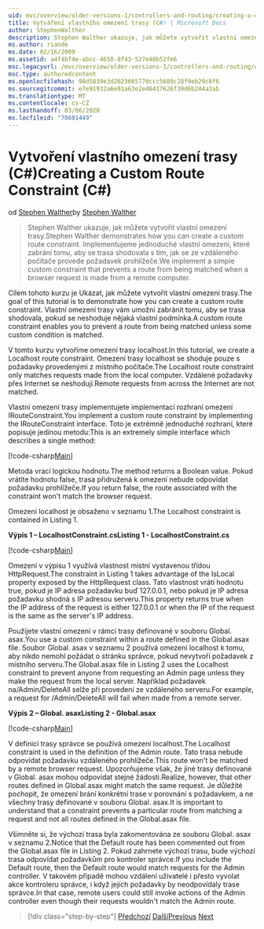 ```yaml
---
uid: mvc/overview/older-versions-1/controllers-and-routing/creating-a-custom-route-constraint-cs
title: Vytváření vlastního omezení trasy (C#) | Microsoft Docs
author: StephenWalther
description: Stephen Walther ukazuje, jak můžete vytvořit vlastní omezení trasy. Implementujeme jednoduché vlastní omezení, které brání tomu, aby se trasa shodovala s...
ms.author: riande
ms.date: 02/16/2009
ms.assetid: a4f4bf4e-abcc-4650-8f43-527e48b52fe6
msc.legacyurl: /mvc/overview/older-versions-1/controllers-and-routing/creating-a-custom-route-constraint-cs
msc.type: authoredcontent
ms.openlocfilehash: 98d5839e3d2623665770ccc5689c28f9eb29c8f6
ms.sourcegitcommit: e7e91932a6e91a63e2e46417626f39d6b244a3ab
ms.translationtype: MT
ms.contentlocale: cs-CZ
ms.lasthandoff: 03/06/2020
ms.locfileid: "78601449"
---
```

# <a name="creating-a-custom-route-constraint-c"></a><span data-ttu-id="bce2f-104">Vytvoření vlastního omezení trasy (C#)</span><span class="sxs-lookup"><span data-stu-id="bce2f-104">Creating a Custom Route Constraint (C#)</span></span>

<span data-ttu-id="bce2f-105">od [Stephen Walther](https://github.com/StephenWalther)</span><span class="sxs-lookup"><span data-stu-id="bce2f-105">by [Stephen Walther](https://github.com/StephenWalther)</span></span>

> <span data-ttu-id="bce2f-106">Stephen Walther ukazuje, jak můžete vytvořit vlastní omezení trasy.</span><span class="sxs-lookup"><span data-stu-id="bce2f-106">Stephen Walther demonstrates how you can create a custom route constraint.</span></span> <span data-ttu-id="bce2f-107">Implementujeme jednoduché vlastní omezení, které zabrání tomu, aby se trasa shodovala s tím, jak se ze vzdáleného počítače provede požadavek prohlížeče.</span><span class="sxs-lookup"><span data-stu-id="bce2f-107">We implement a simple custom constraint that prevents a route from being matched when a browser request is made from a remote computer.</span></span>

<span data-ttu-id="bce2f-108">Cílem tohoto kurzu je Ukázat, jak můžete vytvořit vlastní omezení trasy.</span><span class="sxs-lookup"><span data-stu-id="bce2f-108">The goal of this tutorial is to demonstrate how you can create a custom route constraint.</span></span> <span data-ttu-id="bce2f-109">Vlastní omezení trasy vám umožní zabránit tomu, aby se trasa shodovala, pokud se neshoduje nějaká vlastní podmínka.</span><span class="sxs-lookup"><span data-stu-id="bce2f-109">A custom route constraint enables you to prevent a route from being matched unless some custom condition is matched.</span></span>

<span data-ttu-id="bce2f-110">V tomto kurzu vytvoříme omezení trasy localhost.</span><span class="sxs-lookup"><span data-stu-id="bce2f-110">In this tutorial, we create a Localhost route constraint.</span></span> <span data-ttu-id="bce2f-111">Omezení trasy localhost se shoduje pouze s požadavky provedenými z místního počítače.</span><span class="sxs-lookup"><span data-stu-id="bce2f-111">The Localhost route constraint only matches requests made from the local computer.</span></span> <span data-ttu-id="bce2f-112">Vzdálené požadavky přes Internet se neshodují.</span><span class="sxs-lookup"><span data-stu-id="bce2f-112">Remote requests from across the Internet are not matched.</span></span>

<span data-ttu-id="bce2f-113">Vlastní omezení trasy implementujete implementací rozhraní omezení IRouteConstraint.</span><span class="sxs-lookup"><span data-stu-id="bce2f-113">You implement a custom route constraint by implementing the IRouteConstraint interface.</span></span> <span data-ttu-id="bce2f-114">Toto je extrémně jednoduché rozhraní, které popisuje jedinou metodu:</span><span class="sxs-lookup"><span data-stu-id="bce2f-114">This is an extremely simple interface which describes a single method:</span></span>

[!code-csharp[Main](creating-a-custom-route-constraint-cs/samples/sample1.cs)]

<span data-ttu-id="bce2f-115">Metoda vrací logickou hodnotu.</span><span class="sxs-lookup"><span data-stu-id="bce2f-115">The method returns a Boolean value.</span></span> <span data-ttu-id="bce2f-116">Pokud vrátíte hodnotu false, trasa přidružená k omezení nebude odpovídat požadavku prohlížeče.</span><span class="sxs-lookup"><span data-stu-id="bce2f-116">If you return false, the route associated with the constraint won't match the browser request.</span></span>

<span data-ttu-id="bce2f-117">Omezení localhost je obsaženo v seznamu 1.</span><span class="sxs-lookup"><span data-stu-id="bce2f-117">The Localhost constraint is contained in Listing 1.</span></span>

<span data-ttu-id="bce2f-118">**Výpis 1 – LocalhostConstraint.cs**</span><span class="sxs-lookup"><span data-stu-id="bce2f-118">**Listing 1 - LocalhostConstraint.cs**</span></span>

[!code-csharp[Main](creating-a-custom-route-constraint-cs/samples/sample2.cs)]

<span data-ttu-id="bce2f-119">Omezení v výpisu 1 využívá vlastnost místní vystavenou třídou HttpRequest.</span><span class="sxs-lookup"><span data-stu-id="bce2f-119">The constraint in Listing 1 takes advantage of the IsLocal property exposed by the HttpRequest class.</span></span> <span data-ttu-id="bce2f-120">Tato vlastnost vrátí hodnotu true, pokud je IP adresa požadavku buď 127.0.0.1, nebo pokud je IP adresa požadavku shodná s IP adresou serveru.</span><span class="sxs-lookup"><span data-stu-id="bce2f-120">This property returns true when the IP address of the request is either 127.0.0.1 or when the IP of the request is the same as the server's IP address.</span></span>

<span data-ttu-id="bce2f-121">Použijete vlastní omezení v rámci trasy definované v souboru Global. asax.</span><span class="sxs-lookup"><span data-stu-id="bce2f-121">You use a custom constraint within a route defined in the Global.asax file.</span></span> <span data-ttu-id="bce2f-122">Soubor Global. asax v seznamu 2 používá omezení localhost k tomu, aby nikdo nemohl požádat o stránku správce, pokud nevytvoří požadavek z místního serveru.</span><span class="sxs-lookup"><span data-stu-id="bce2f-122">The Global.asax file in Listing 2 uses the Localhost constraint to prevent anyone from requesting an Admin page unless they make the request from the local server.</span></span> <span data-ttu-id="bce2f-123">Například požadavek na/Admin/DeleteAll selže při provedení ze vzdáleného serveru.</span><span class="sxs-lookup"><span data-stu-id="bce2f-123">For example, a request for /Admin/DeleteAll will fail when made from a remote server.</span></span>

<span data-ttu-id="bce2f-124">**Výpis 2 – Global. asax**</span><span class="sxs-lookup"><span data-stu-id="bce2f-124">**Listing 2 - Global.asax**</span></span>

[!code-csharp[Main](creating-a-custom-route-constraint-cs/samples/sample3.cs)]

<span data-ttu-id="bce2f-125">V definici trasy správce se používá omezení localhost.</span><span class="sxs-lookup"><span data-stu-id="bce2f-125">The Localhost constraint is used in the definition of the Admin route.</span></span> <span data-ttu-id="bce2f-126">Tato trasa nebude odpovídat požadavku vzdáleného prohlížeče.</span><span class="sxs-lookup"><span data-stu-id="bce2f-126">This route won't be matched by a remote browser request.</span></span> <span data-ttu-id="bce2f-127">Upozorňujeme však, že jiné trasy definované v Global. asax mohou odpovídat stejné žádosti.</span><span class="sxs-lookup"><span data-stu-id="bce2f-127">Realize, however, that other routes defined in Global.asax might match the same request.</span></span> <span data-ttu-id="bce2f-128">Je důležité pochopit, že omezení brání konkrétní trase v porovnání s požadavkem, a ne všechny trasy definované v souboru Global. asax.</span><span class="sxs-lookup"><span data-stu-id="bce2f-128">It is important to understand that a constraint prevents a particular route from matching a request and not all routes defined in the Global.asax file.</span></span>

<span data-ttu-id="bce2f-129">Všimněte si, že výchozí trasa byla zakomentována ze souboru Global. asax v seznamu 2.</span><span class="sxs-lookup"><span data-stu-id="bce2f-129">Notice that the Default route has been commented out from the Global.asax file in Listing 2.</span></span> <span data-ttu-id="bce2f-130">Pokud zahrnete výchozí trasu, bude výchozí trasa odpovídat požadavkům pro kontroler správce.</span><span class="sxs-lookup"><span data-stu-id="bce2f-130">If you include the Default route, then the Default route would match requests for the Admin controller.</span></span> <span data-ttu-id="bce2f-131">V takovém případě mohou vzdálení uživatelé i přesto vyvolat akce kontroleru správce, i když jejich požadavky by neodpovídaly trase správce.</span><span class="sxs-lookup"><span data-stu-id="bce2f-131">In that case, remote users could still invoke actions of the Admin controller even though their requests wouldn't match the Admin route.</span></span>

> [!div class="step-by-step"]
> <span data-ttu-id="bce2f-132">[Předchozí](creating-a-route-constraint-cs.md)
> [Další](asp-net-mvc-controller-overview-vb.md)</span><span class="sxs-lookup"><span data-stu-id="bce2f-132">[Previous](creating-a-route-constraint-cs.md)
[Next](asp-net-mvc-controller-overview-vb.md)</span></span>
